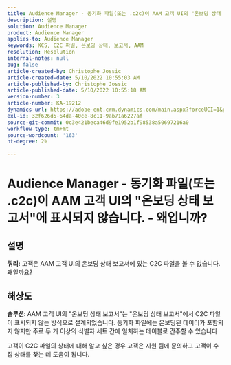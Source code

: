 ```yaml
---
title: Audience Manager - 동기화 파일(또는 .c2c)이 AAM 고객 UI의 "온보딩 상태 보고서"에 표시되지 않습니다. - 왜입니까?
description: 설명
solution: Audience Manager
product: Audience Manager
applies-to: Audience Manager
keywords: KCS, C2C 파일, 온보딩 상태, 보고서, AAM
resolution: Resolution
internal-notes: null
bug: false
article-created-by: Christophe Jossic
article-created-date: 5/10/2022 10:55:03 AM
article-published-by: Christophe Jossic
article-published-date: 5/10/2022 10:55:18 AM
version-number: 3
article-number: KA-19212
dynamics-url: https://adobe-ent.crm.dynamics.com/main.aspx?forceUCI=1&pagetype=entityrecord&etn=knowledgearticle&id=988a5ca3-4fd0-ec11-a7b5-00224809c101
exl-id: 32f626d5-64da-40ce-8c11-9ab71a6227af
source-git-commit: 0c3e421beca46d9fe1952b1f98538a50697216a0
workflow-type: tm+mt
source-wordcount: '163'
ht-degree: 2%

---
```


# Audience Manager - 동기화 파일(또는 .c2c)이 AAM 고객 UI의 &quot;온보딩 상태 보고서&quot;에 표시되지 않습니다. - 왜입니까?

## 설명

<b>쿼리:</b> 고객은 AAM 고객 UI의 온보딩 상태 보고서에 있는 C2C 파일을 볼 수 없습니다. 왜일까요?

## 해상도


<b>솔루션: </b>AAM 고객 UI의 &quot;온보딩 상태 보고서&quot;는 &quot;온보딩 상태 보고서&quot;에서 C2C 파일이 표시되지 않는 방식으로 설계되었습니다. 동기화 파일에는 온보딩된 데이터가 포함되지 않지만 주로 두 개 이상의 식별자 세트 간에 일치하는 테이블로 간주할 수 있습니다

고객이 C2C 파일의 상태에 대해 알고 싶은 경우 고객은 지원 팀에 문의하고 고객이 수집 상태를 찾는 데 도움이 됩니다.
